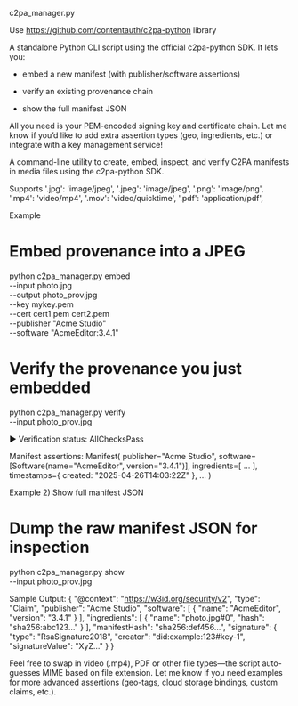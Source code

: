 c2pa_manager.py

Use https://github.com/contentauth/c2pa-python library

A standalone Python CLI script using the official c2pa-python SDK. It lets you:

* embed a new manifest (with publisher/software assertions)

* verify an existing provenance chain

* show the full manifest JSON

All you need is your PEM-encoded signing key and certificate chain. Let me know if you’d like to add extra assertion types (geo, ingredients, etc.) or integrate with a key management service!

A command-line utility to create, embed, inspect, and verify C2PA manifests in media files using the c2pa-python SDK.

Supports
'.jpg': 'image/jpeg',
'.jpeg': 'image/jpeg',
'.png': 'image/png',
'.mp4': 'video/mp4',
'.mov': 'video/quicktime',
'.pdf': 'application/pdf',

Example
# Embed provenance into a JPEG
python c2pa_manager.py embed \
  --input   photo.jpg \
  --output  photo_prov.jpg \
  --key      mykey.pem \
  --cert     cert1.pem cert2.pem \
  --publisher "Acme Studio" \
  --software "AcmeEditor:3.4.1"

# Verify the provenance you just embedded
python c2pa_manager.py verify \
  --input photo_prov.jpg

▶ Verification status: AllChecksPass

Manifest assertions:
Manifest(
  publisher="Acme Studio",
  software=[Software(name="AcmeEditor", version="3.4.1")],
  ingredients=[ ... ],
  timestamps={ created: "2025-04-26T14:03:22Z" },
  ...
)

Example 2) Show full manifest JSON

# Dump the raw manifest JSON for inspection
python c2pa_manager.py show \
  --input photo_prov.jpg

Sample Output:
{
  "@context": "https://w3id.org/security/v2",
  "type": "Claim",
  "publisher": "Acme Studio",
  "software": [
    {
      "name": "AcmeEditor",
      "version": "3.4.1"
    }
  ],
  "ingredients": [
    {
      "name": "photo.jpg#0",
      "hash": "sha256:abc123..."
    }
  ],
  "manifestHash": "sha256:def456...",
  "signature": {
    "type": "RsaSignature2018",
    "creator": "did:example:123#key-1",
    "signatureValue": "XyZ..."
  }
}

Feel free to swap in video (.mp4), PDF or other file types—the script auto-guesses MIME based on file extension. Let me know if you need examples for more advanced assertions (geo-tags, cloud storage bindings, custom claims, etc.).
